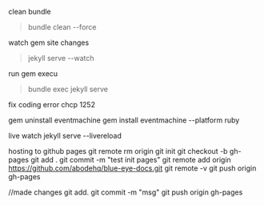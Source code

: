 clean bundle

> bundle clean --force

watch gem site changes

> jekyll serve --watch

run gem execu

> bundle exec jekyll serve

fix coding error
chcp 1252

gem uninstall eventmachine
gem install eventmachine --platform ruby

live watch
jekyll serve --livereload

hosting to github pages
git remote rm origin
git init
git checkout -b gh-pages
git add .
git commit -m "test init pages"
git remote add origin https://github.com/abodehq/blue-eye-docs.git
git remote -v
git push origin gh-pages

//made changes
git add.
git commit -m "msg"
git push origin gh-pages
